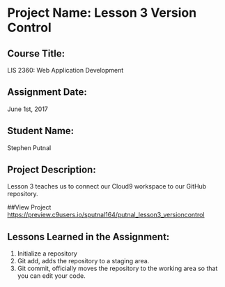 # Project Name:  Lesson 3 Version Control

## Course Title:
LIS 2360:  Web Application Development

## Assignment Date:  
June 1st, 2017

## Student Name:  
Stephen Putnal

## Project Description:
Lesson 3 teaches us to connect our Cloud9 workspace to our GitHub repository.

##View Project
https://preview.c9users.io/sputnal164/putnal_lesson3_versioncontrol

## Lessons Learned in the Assignment:
1. Initialize a repository
2. Git add, adds the repository to a staging area.
3. Git commit, officially moves the repository to the working area so that you can edit your code. 

